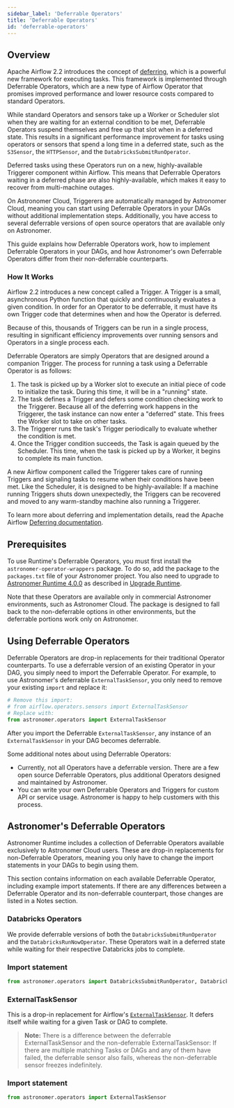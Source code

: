 ```yaml
---
sidebar_label: 'Deferrable Operators'
title: 'Deferrable Operators'
id: 'deferrable-operators'
---
```


## Overview

Apache Airflow 2.2 introduces the concept of [deferring](https://cwiki.apache.org/confluence/pages/viewpage.action?pageId=177050929), which is a powerful new framework for executing tasks. This framework is implemented through Deferrable Operators, which are a new type of Airflow Operator that promises improved performance and lower resource costs compared to standard Operators.

While standard Operators and sensors take up a Worker or Scheduler slot when they are waiting for an external condition to be met, Deferrable Operators suspend themselves and free up that slot when in a deferred state. This results in a significant performance improvement for tasks using operators or sensors that spend a long time in a deferred state, such as the `S3Sensor`, the `HTTPSensor`, and the `DatabricksSubmitRunOperator`.

Deferred tasks using these Operators run on a new, highly-available Triggerer component within Airflow. This means that Deferrable Operators waiting in a deferred phase are also highly-available, which makes it easy to recover from multi-machine outages.

On Astronomer Cloud, Triggerers are automatically managed by Astronomer Cloud, meaning you can start using Deferrable Operators in your DAGs without additional implementation steps. Additionally, you have access to several deferrable versions of open source operators that are available only on Astronomer.

This guide explains how Deferrable Operators work, how to implement Deferrable Operators in your DAGs, and how Astronomer's own Deferrable Operators differ from their non-deferrable counterparts.

### How It Works

Airflow 2.2 introduces a new concept called a Trigger. A Trigger is a small, asynchronous Python function that quickly and continuously evaluates a given condition. In order for an Operator to be deferrable, it must have its own Trigger code that determines when and how the Operator is deferred.

Because of this, thousands of Triggers can be run in a single process, resulting in significant efficiency improvements over running sensors and Operators in a single process each.

Deferrable Operators are simply Operators that are designed around a companion Trigger. The process for running a task using a Deferrable Operator is as follows:

1. The task is picked up by a Worker slot to execute an initial piece of code to initialize the task. During this time, it will be in a "running" state.
2. The task defines a Trigger and defers some condition checking work to the Triggerer. Because all of the deferring work happens in the Triggerer, the task instance can now enter a "deferred" state. This frees the Worker slot to take on other tasks.
3. The Triggerer runs the task's Trigger periodically to evaluate whether the condition is met.
4. Once the Trigger condition succeeds, the Task is again queued by the Scheduler. This time, when the task is picked up by a Worker, it begins to complete its main function.

A new Airflow component called the Triggerer takes care of running Triggers and signaling tasks to resume when their conditions have been met. Like the Scheduler, it is designed to be highly-available: If a machine running Triggers shuts down unexpectedly, the Triggers can be recovered and moved to any warm-standby machine also running a Triggerer.

To learn more about deferring and implementation details, read the Apache Airflow [Deferring documentation](https://airflow.apache.org/docs/apache-airflow/stable/concepts/deferring.html).

## Prerequisites

To use Runtime's Deferrable Operators, you must first install the `astronomer-operator-wrappers` package. To do so, add the package to the `packages.txt` file of your Astronomer project. You also need to upgrade to [Astronomer Runtime 4.0.0](release-notes#astronomer-runtime-4-0-0) as described in [Upgrade Runtime](upgrade-runtime).

Note that these Operators are available only in commercial Astronomer environments, such as Astronomer Cloud. The package is designed to fall back to the non-deferrable options in other environments, but the deferrable portions work only on Astronomer.

## Using Deferrable Operators

Deferrable Operators are drop-in replacements for their traditional Operator counterparts. To use a deferrable version of an existing Operator in your DAG, you simply need to import the Deferrable Operator. For example, to use Astronomer's deferrable `ExternalTaskSensor`, you only need to remove your existing `import` and replace it:

```python
# Remove this import:
# from airflow.operators.sensors import ExternalTaskSensor
# Replace with:
from astronomer.operators import ExternalTaskSensor
```

After you import the Deferrable `ExternalTaskSensor`, any instance of an `ExternalTaskSensor` in your DAG becomes deferrable.

Some additional notes about using Deferrable Operators:

- Currently, not all Operators have a deferrable version. There are a few open source Deferrable Operators, plus additional Operators designed and maintained by Astronomer.
- You can write your own Deferrable Operators and Triggers for custom API or service usage. Astronomer is happy to help customers with this process.

## Astronomer's Deferrable Operators

Astronomer Runtime includes a collection of Deferrable Operators available exclusively to Astronomer Cloud users. These are drop-in replacements for non-Deferrable Operators, meaning you only have to change the import statements in your DAGs to begin using them.

This section contains information on each available Deferrable Operator, including example import statements. If there are any differences between a Deferrable Operator and its non-deferrable counterpart, those changes are listed in a Notes section.

### Databricks Operators

We provide deferrable versions of both the `DatabricksSubmitRunOperator` and the `DatabricksRunNowOperator`. These Operators wait in a deferred state while waiting for their respective Databricks jobs to complete.

### Import statement

```python
from astronomer.operators import DatabricksSubmitRunOperator, DatabricksRunNowOperator
```

### ExternalTaskSensor

This is a drop-in replacement for Airflow's [`ExternalTaskSensor`](https://airflow.apache.org/docs/apache-airflow/stable/_api/airflow/sensors/external_task/index.html#module-airflow.sensors.external_task). It defers itself while waiting for a given Task or DAG to complete.

> **Note:** There is a difference between the deferrable ExternalTaskSensor and the non-deferrable ExternalTaskSensor: If there are multiple matching Tasks or DAGs and any of them have failed, the deferrable sensor also fails, whereas the non-deferrable sensor freezes indefinitely.

### Import statement

```python
from astronomer.operators import ExternalTaskSensor
```
